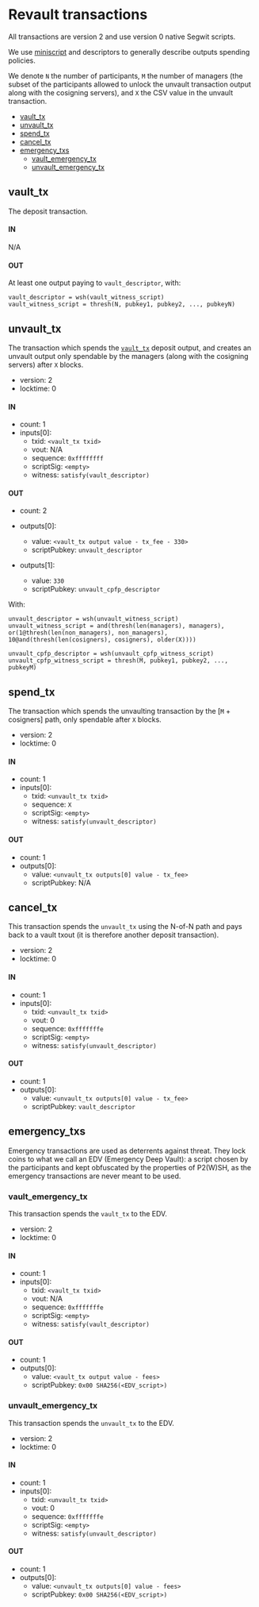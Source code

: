 # Revault transactions

All transactions are version 2 and use version 0 native Segwit scripts.

We use [miniscript](http://bitcoin.sipa.be/miniscript/) and descriptors to generally
describe outputs spending policies.

We denote `N` the number of participants, `M` the number of managers (the subset
of the participants allowed to unlock the unvault transaction output along with the
cosigning servers), and `X` the CSV value in the unvault transaction.

- [vault_tx](#vault_tx)
- [unvault_tx](#unvault_tx)
- [spend_tx](#spend_tx)
- [cancel_tx](#cancel_tx)
- [emergency_txs](#emergency_txs)
    - [vault_emergency_tx](#vault_emergency_tx)
    - [unvault_emergency_tx](#unvault_emergency_tx)


## vault_tx

The deposit transaction.

#### IN

N/A

#### OUT

At least one output paying to `vault_descriptor`, with:
```
vault_descriptor = wsh(vault_witness_script)
vault_witness_script = thresh(N, pubkey1, pubkey2, ..., pubkeyN)
```


## unvault_tx

The transaction which spends the [`vault_tx`](vault_tx) deposit output, and creates an
unvault output only spendable by the managers (along with the cosigning servers)
after `X` blocks.

- version: 2
- locktime: 0

#### IN

- count: 1
- inputs[0]:
    - txid: `<vault_tx txid>`
    - vout: N/A
    - sequence: `0xffffffff`
    - scriptSig: `<empty>`
    - witness: `satisfy(vault_descriptor)`

#### OUT

- count: 2
- outputs[0]:
    - value: `<vault_tx output value - tx_fee - 330>`
    - scriptPubkey: `unvault_descriptor`

- outputs[1]:
    - value: `330`
    - scriptPubkey: `unvault_cpfp_descriptor`

With:
```
unvault_descriptor = wsh(unvault_witness_script)
unvault_witness_script = and(thresh(len(managers), managers), or(1@thresh(len(non_managers), non_managers), 10@and(thresh(len(cosigners), cosigners), older(X))))
```

```
unvault_cpfp_descriptor = wsh(unvault_cpfp_witness_script)
unvault_cpfp_witness_script = thresh(M, pubkey1, pubkey2, ..., pubkeyM)
```

## spend_tx

The transaction which spends the unvaulting transaction by the [`M` + cosigners]
path, only spendable after `X` blocks.

- version: 2
- locktime: 0

#### IN

- count: 1
- inputs[0]:
    - txid: `<unvault_tx txid>`
    - sequence: `X`
    - scriptSig: `<empty>`
    - witness: `satisfy(unvault_descriptor)`

#### OUT

- count: 1
- outputs[0]:
    - value: `<unvault_tx outputs[0] value - tx_fee>`
    - scriptPubkey: N/A


## cancel_tx

This transaction spends the `unvault_tx` using the N-of-N path and pays back to a
vault txout (it is therefore another deposit transaction).

- version: 2
- locktime: 0

#### IN

- count: 1
- inputs[0]:
    - txid: `<unvault_tx txid>`
    - vout: 0
    - sequence: `0xfffffffe`
    - scriptSig: `<empty>`
    - witness: `satisfy(unvault_descriptor)`

#### OUT

- count: 1
- outputs[0]:
    - value: `<unvault_tx outputs[0] value - tx_fee>`
    - scriptPubkey: `vault_descriptor`


## emergency_txs

Emergency transactions are used as deterrents against threat. They lock coins to what we
call an EDV (Emergency Deep Vault): a script chosen by the participants and kept
obfuscated by the properties of P2(W)SH, as the emergency transactions are never meant
to be used.


### vault_emergency_tx

This transaction spends the `vault_tx` to the EDV.

- version: 2
- locktime: 0

#### IN

- count: 1
- inputs[0]:
    - txid: `<vault_tx txid>`
    - vout: N/A
    - sequence: `0xfffffffe`
    - scriptSig: `<empty>`
    - witness: `satisfy(vault_descriptor)`

#### OUT

- count: 1
- outputs[0]:
    - value: `<vault_tx output value - fees>`
    - scriptPubkey: `0x00 SHA256(<EDV_script>)`


### unvault_emergency_tx

This transaction spends the `unvault_tx` to the EDV.

- version: 2
- locktime: 0

#### IN

- count: 1
- inputs[0]:
    - txid: `<unvault_tx txid>`
    - vout: 0
    - sequence: `0xfffffffe`
    - scriptSig: `<empty>`
    - witness: `satisfy(unvault_descriptor)`

#### OUT

- count: 1
- outputs[0]:
    - value: `<unvault_tx outputs[0] value - fees>`
    - scriptPubkey: `0x00 SHA256(<EDV_script>)`
